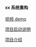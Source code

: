 #### xx 系统重构

[视频 demo](https://www.bilibili.com/video/BV1Ny4y1Y7EU/)

[项目启动说明](./docs/项目启动说明.md)

[项目介绍](./docs/项目简介.md)
